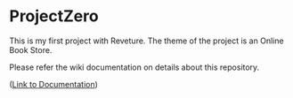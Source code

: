# ProjectZero

This is my first project with Reveture. The theme of the project is an Online Book Store.

Please refer the wiki documentation on details about this repository.

([Link to Documentation](https://gitlab.com/2005-javareact/tharindra/projectzero/-/wikis/ProjectZero-:-An-Online-Book-Store))